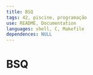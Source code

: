 ```yaml
---
title: BSQ
tags: 42, piscine, programação
use: README, Documentation
languages: shell, C, Makefile
dependences: NULL
---
```


# BSQ